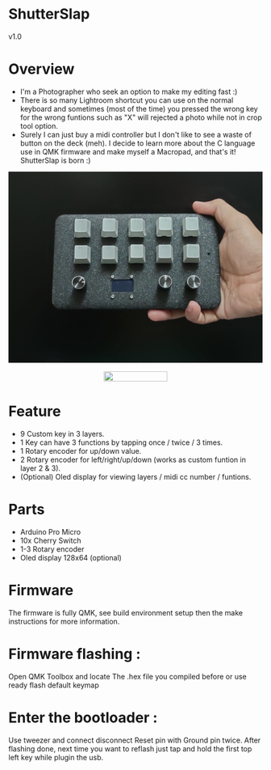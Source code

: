 # ShutterSlap
v1.0

# Overview
* I'm a Photographer who seek an option to make my editing fast :)
* There is so many Lightroom shortcut you can use on the normal keyboard and sometimes (most of the time) you pressed the wrong key for the wrong funtions such as "X" will rejected a photo while not in crop tool option.
* Surely I can just buy a midi controller but I don't like to see a waste of button on the deck (meh). I decide to learn more about the C language use in QMK firmware and make myself a Macropad, and that's it! ShutterSlap is born :)

![image](https://github.com/fyrus7/ShutterSlap/blob/main/image/SS1.jpg)

<center><img src="https://github.com/fyrus7/ShutterSlap/blob/main/image/SS2.jpg" width="50%" height="50%"></center>

# Feature
* 9 Custom key in 3 layers.
* 1 Key can have 3 functions by tapping once / twice / 3 times.
* 1 Rotary encoder for up/down value.
* 2 Rotary encoder for left/right/up/down (works as custom funtion in layer 2 & 3).
* (Optional) Oled display for viewing layers / midi cc number / funtions.

# Parts
* Arduino Pro Micro
* 10x Cherry Switch
* 1-3 Rotary encoder
* Oled display 128x64 (optional)

# Firmware
The firmware is fully QMK, see build environment setup then the make instructions for more information.

# Firmware flashing :
Open QMK Toolbox and locate The .hex file you compiled before or use ready flash default keymap

# Enter the bootloader :
Use tweezer and connect disconnect Reset pin with Ground pin twice.
After flashing done, next time you want to reflash just tap and hold the first top left key while plugin the usb.
